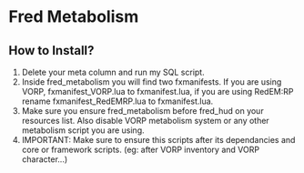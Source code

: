 # Fred Metabolism

## How to Install?

1. Delete your meta column and run my SQL script.
2. Inside fred_metabolism you will find two fxmanifests. If you are using VORP, fxmanifest_VORP.lua to fxmanifest.lua, if you are using RedEM:RP rename fxmanifest_RedEMRP.lua to fxmanifest.lua.
3. Make sure you ensure fred_metabolism before fred_hud on your resources list. Also disable VORP metabolism system or any other metabolism script you are using.
4. IMPORTANT: Make sure to ensure this scripts after its dependancies and core or framework scripts. (eg: after VORP inventory and VORP character...)